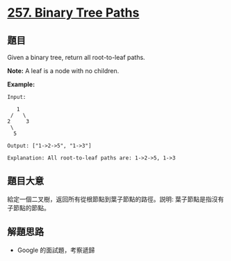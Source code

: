 # [257. Binary Tree Paths](https://leetcode.com/problems/binary-tree-paths/)


## 題目

Given a binary tree, return all root-to-leaf paths.

**Note:** A leaf is a node with no children.

**Example:**

    Input:
    
       1
     /   \
    2     3
     \
      5
    
    Output: ["1->2->5", "1->3"]
    
    Explanation: All root-to-leaf paths are: 1->2->5, 1->3

## 題目大意

給定一個二叉樹，返回所有從根節點到葉子節點的路徑。説明: 葉子節點是指沒有子節點的節點。

## 解題思路

- Google 的面試題，考察遞歸

